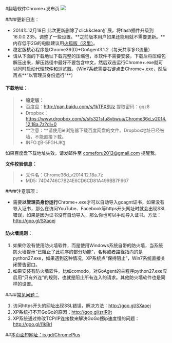 #翻墙软件Chrome+发布页 ![](https://oq1gjg.bl3301.livefilestore.com/y2mlLXDCNxE4Puvrh_LvWZjKjFJWNvFh1qLCNBpKa_ykS9zlKUsqg2lImG3Tje3vbcsJt9TWo3BLvQP5Bs8xM_hLPpT3mvfZEcjo6e4sfZqSoM7F4Tr2GuZ2rOGGGzLdFgc/chrome48.ico?psid=1)

####更新日志：
* 2014年12月18日 此次更新删除了click&clean扩展，将flash插件升级到16.0.0.235，调整了一些设置。**之前版本用户如果还能用就不需要更新。**内存低于2G的电脑建议用[火狐版（这里）](https://github.com/comeforu2012/truth/wiki/FirefoxPlus)。
* 稳定版核心程序是Chrome36(D)+GoAgent3.1.2（每天共享多G流量）
* 请从下面的下载地址下载完整的压缩包，本软件不需要安装，下载后将压缩包解压出来，解压路径中最好不要包含中文，然后双击运行Chrome+.exe就可以同时启动代理软件和浏览器。（Win7系统需要右键点击Chrome+.exe，然后再点**“以管理员身份运行”**）

#### 下载地址：
> * **稳定版：**
>  * 百度盘：http://pan.baidu.com/s/1kTFXSUz 提取密码：gqz8
>  * Dropbox：https://www.dropbox.com/s/sfs321sfu8vbwua/Chrome36d_v2014.12.18a.7z?dl=0
> * **注意：**请使用ie浏览器下载百度网盘的文件。Dropbox地址已经被墙，不能直接下载。
> * INFO:〖B-5FGHJK〗

如果百度盘下载地址失效，请发邮件至 comeforu2012@gmail.com 提醒我。

**文件校验信息：**
> * 文件名：Chrome36d_v2014.12.18a.7z
> * MD5: 74D4746C7B24E6CD6CD81A499BB7F667


####注意事项：
* 需要**以管理员身份运行**Chrome+.exe才可以自动导入goagnt证书，如果没有导入证书，那么在访问YouTube、Facebook等https开头网址时就会出现SSL错误，如果是因为证书没有自动导入，那么你也可以手动导入证书。方法：http://goo.gl/SXaoej

#### 防火墙规则：
1. 如果你没有使用防火墙软件，而是使用Windows系统自带的防火墙，当系统防火墙提示“已阻止了此程序的部分功能”，名称或者路径指向的是python27.exe，如果遇到这种情况，XP系统点“保持阻止”，Win7系统直接关闭警告窗口。
2. 如果安装有防火墙软件，比如comodo，对GoAgent的主程序python27.exe应启用“只有外连”的规则，也就是阻止所有连入的请求。其他防火墙软件也是同样的设置。

####[常见问题：](https://github.com/comeforu2012/FQ_FAQ/wiki)

1. 访问https开头的网址出现SSL错误，解决方法：http://goo.gl/SXaoej
2. XP系统打不开GoGo的原因：http://goo.gl/zrIR9t
3. XP系统通过修改TCP/IP连接数来解决GoGo搜ip速度慢的问题：http://goo.gl/l1kBrl

##[本页面短网址：is.gd/ChromePlus](http://is.gd/ChromePlus)